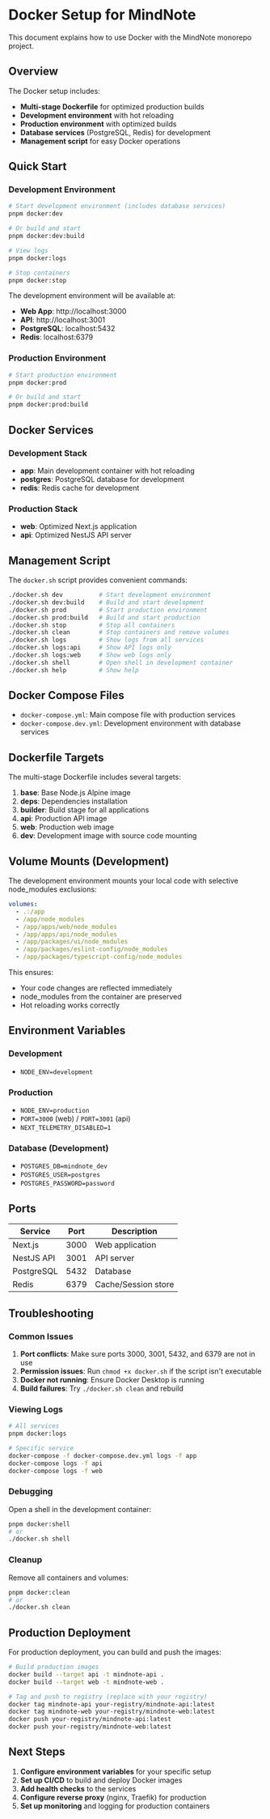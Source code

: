 # Docker Setup for MindNote

This document explains how to use Docker with the MindNote monorepo project.

## Overview

The Docker setup includes:
- **Multi-stage Dockerfile** for optimized production builds
- **Development environment** with hot reloading
- **Production environment** with optimized builds
- **Database services** (PostgreSQL, Redis) for development
- **Management script** for easy Docker operations

## Quick Start

### Development Environment

```bash
# Start development environment (includes database services)
pnpm docker:dev

# Or build and start
pnpm docker:dev:build

# View logs
pnpm docker:logs

# Stop containers
pnpm docker:stop
```

The development environment will be available at:
- **Web App**: http://localhost:3000
- **API**: http://localhost:3001
- **PostgreSQL**: localhost:5432
- **Redis**: localhost:6379

### Production Environment

```bash
# Start production environment
pnpm docker:prod

# Or build and start
pnpm docker:prod:build
```

## Docker Services

### Development Stack
- **app**: Main development container with hot reloading
- **postgres**: PostgreSQL database for development
- **redis**: Redis cache for development

### Production Stack
- **web**: Optimized Next.js application
- **api**: Optimized NestJS API server

## Management Script

The `docker.sh` script provides convenient commands:

```bash
./docker.sh dev          # Start development environment
./docker.sh dev:build    # Build and start development
./docker.sh prod         # Start production environment
./docker.sh prod:build   # Build and start production
./docker.sh stop         # Stop all containers
./docker.sh clean        # Stop containers and remove volumes
./docker.sh logs         # Show logs from all services
./docker.sh logs:api     # Show API logs only
./docker.sh logs:web     # Show web logs only
./docker.sh shell        # Open shell in development container
./docker.sh help         # Show help
```

## Docker Compose Files

- `docker-compose.yml`: Main compose file with production services
- `docker-compose.dev.yml`: Development environment with database services

## Dockerfile Targets

The multi-stage Dockerfile includes several targets:

1. **base**: Base Node.js Alpine image
2. **deps**: Dependencies installation
3. **builder**: Build stage for all applications
4. **api**: Production API image
5. **web**: Production web image
6. **dev**: Development image with source code mounting

## Volume Mounts (Development)

The development environment mounts your local code with selective node_modules exclusions:

```yaml
volumes:
  - .:/app
  - /app/node_modules
  - /app/apps/web/node_modules
  - /app/apps/api/node_modules
  - /app/packages/ui/node_modules
  - /app/packages/eslint-config/node_modules
  - /app/packages/typescript-config/node_modules
```

This ensures:
- Your code changes are reflected immediately
- node_modules from the container are preserved
- Hot reloading works correctly

## Environment Variables

### Development
- `NODE_ENV=development`

### Production
- `NODE_ENV=production`
- `PORT=3000` (web) / `PORT=3001` (api)
- `NEXT_TELEMETRY_DISABLED=1`

### Database (Development)
- `POSTGRES_DB=mindnote_dev`
- `POSTGRES_USER=postgres`
- `POSTGRES_PASSWORD=password`

## Ports

| Service    | Port | Description           |
|------------|------|-----------------------|
| Next.js    | 3000 | Web application       |
| NestJS API | 3001 | API server           |
| PostgreSQL | 5432 | Database             |
| Redis      | 6379 | Cache/Session store  |

## Troubleshooting

### Common Issues

1. **Port conflicts**: Make sure ports 3000, 3001, 5432, and 6379 are not in use
2. **Permission issues**: Run `chmod +x docker.sh` if the script isn't executable
3. **Docker not running**: Ensure Docker Desktop is running
4. **Build failures**: Try `./docker.sh clean` and rebuild

### Viewing Logs

```bash
# All services
pnpm docker:logs

# Specific service
docker-compose -f docker-compose.dev.yml logs -f app
docker-compose logs -f api
docker-compose logs -f web
```

### Debugging

Open a shell in the development container:

```bash
pnpm docker:shell
# or
./docker.sh shell
```

### Cleanup

Remove all containers and volumes:

```bash
pnpm docker:clean
# or
./docker.sh clean
```

## Production Deployment

For production deployment, you can build and push the images:

```bash
# Build production images
docker build --target api -t mindnote-api .
docker build --target web -t mindnote-web .

# Tag and push to registry (replace with your registry)
docker tag mindnote-api your-registry/mindnote-api:latest
docker tag mindnote-web your-registry/mindnote-web:latest
docker push your-registry/mindnote-api:latest
docker push your-registry/mindnote-web:latest
```

## Next Steps

1. **Configure environment variables** for your specific setup
2. **Set up CI/CD** to build and deploy Docker images
3. **Add health checks** to the services
4. **Configure reverse proxy** (nginx, Traefik) for production
5. **Set up monitoring** and logging for production containers
